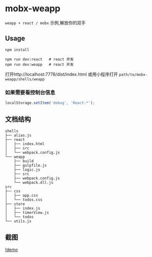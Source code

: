 # mobx-weapp

`weapp + react / mobx` 示例,解放你的双手

## Usage

```shell
npm install

npm run dev:react   # react 开发
npm run dev:weapp   # react 开发
```

打开http://localhost:7778/dist/index.html 或用小程序打开 `path/to/mobx-weapp/shells/weapp`

### 如果需要看控制台信息

```js
localStorage.setItem('debug', 'React:*');
```

## 文档结构

```
shells
├── alias.js
├── react
│   ├── index.html
│   ├── src
│   └── webpack.config.js
└── weapp
    ├── build
    ├── gulpfile.js
    ├── logic.js
    ├── src
    ├── webpack.config.js
    └── webpack.dll.js
src
├── css
│   ├── app.css
│   └── todos.css
├── store
│   ├── index.js
│   ├── timerView.js
│   └── todos
└── utils.js
```

## 截图

[!demo](https://raw.githubusercontent.com/cytle/mobx-weapp/master/images/demo.png)
